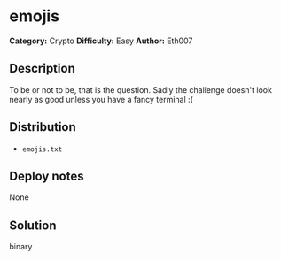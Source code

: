 # emojis
**Category:** Crypto
**Difficulty:** Easy
**Author:** Eth007

## Description

To be or not to be, that is the question. Sadly the challenge doesn't look nearly as good unless you have a fancy terminal :(

## Distribution

- `emojis.txt`

## Deploy notes

None

## Solution

binary
